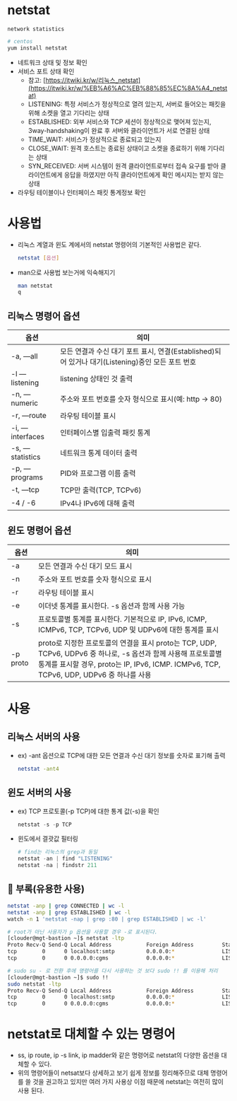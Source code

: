 # netstat

`network statistics`


```bash
# centos
yum install netstat
```

- 네트워크 상태 및 정보 확인
- 서비스 포트 상태 확인
    - 참고: [https://itwiki.kr/w/리눅스_netstat](https://itwiki.kr/w/%EB%A6%AC%EB%88%85%EC%8A%A4_netstat)
    - LISTENING: 특정 서비스가 정상적으로 열려 있는지, 서버로 들어오는 패킷을 위해 소켓을 열고 기다리는 상태
    - ESTABLISHED: 외부 서비스와 TCP 세션이 정상적으로 맺어져 있는지, 3way-handshaking이 완료 후 서버와 클라이언트가 서로 연결된 상태
    - TIME_WAIT: 서비스가 정상적으로 종료되고 있는지
    - CLOSE_WAIT: 원격 호스트는 종료된 상태이고 소켓을 종료하기 위해 기다리는 상태
    - SYN_RECEIVED: 서버 시스템이 원격 클라이언트로부터 접속 요구를 받아 클라이언트에게 응답을 하였지만 아직 클라이언트에게 확인 메시지는 받지 않는 상태
- 라우팅 테이블이나 인터페이스 패킷 통계정보 확인

# 사용법

- 리눅스 계열과 윈도 계에서의 netstat 명령어의 기본적인 사용법은 같다.
    
    ```bash
    netstat [옵션]
    ```
    

- man으로 사용법 보는거에 익숙해지기
    
    ```bash
    man netstat 
    q
    ```
    

## 리눅스 명령어 옵션

| 옵션 | 의미 |
| --- | --- |
| -a, —all | 모든 연결과 수신 대기 포트 표시, 연결(Established)되어 있거나 대기(Listening)중인 모든 포트 번호 |
| -l —listening | listening 상태인 것 출력 |
| -n, —numeric | 주소와 포트 번호를 숫자 형식으로 표시(예: http → 80) |
| -r, —route | 라우팅 테이블 표시 |
| -i, —interfaces | 인터페이스별 입출력 패킷 통계 |
| -s, —statistics | 네트워크 통계 데이터 출력 |
| -p, —programs | PID와 프로그램 이름 출력 |
| -t, —tcp | TCP만 출력(TCP, TCPv6) |
| -4 / -6 | IPv4나 IPv6에 대해 출력 |

## 윈도 명령어 옵션

| 옵션 | 의미 |
| --- | --- |
| -a | 모든 연결과 수신 대기 모드 표시 |
| -n | 주소와 포트 번호를 숫자 형식으로 표시 |
| -r | 라우팅 테이블 표시 |
| -e | 이더넷 통계를 표시한다. -s 옵션과 함께 사용 가능 |
| -s | 프로토콜별 통계를 표시한다. 기본적으로 IP, IPv6, ICMP, ICMPv6, TCP, TCPv6, UDP 및 UDPv6에 대한 통계를 표시 |
| -p proto | proto로 지정한 프로토콜의 연결을 표시 proto는 TCP, UDP, TCPv6, UDPv6 중 하나로, -s 옵션과 함께 사용해 프로토콜별 통계를 표시할 경우, proto는 IP, IPv6, ICMP. ICMPv6, TCP, TCPv6, UDP, UDPv6 중 하나를 사용 |

# 사용

## 리눅스 서버의 사용

- ex) -ant 옵션으로 TCP에 대한 모든 연결과 수신 대기 정보를 숫자로 표기해 출력
    
    ```bash
    netstat -ant4
    ```
    

## 윈도 서버의 사용

- ex) TCP 프로토콜(-p TCP)에 대한 통계 값(-s)을 확인
    
    ```powershell
    netstat -s -p TCP
    ```
    

- 윈도에서 결괏값 필터링
    
    ```powershell
    # find는 리눅스의 grep과 동일
    netstat -an | find "LISTENING"
    netstat -na | findstr 211
    ```
    

## 🍪 부록(유용한 사용)

```bash
netstat -anp | grep CONNECTED | wc -l
netstat -anp | grep ESTABLISHED | wc -l
watch -n 1 'netstat -nap | grep :80 | grep ESTABLISHED | wc -l'

# root가 아닌 사용자가 p 옵션을 사용할 경우 -로 표시된다.
[clouder@mgt-bastion ~]$ netstat -ltp
Proto Recv-Q Send-Q Local Address           Foreign Address         State       PID/Program name    
tcp        0      0 localhost:smtp          0.0.0.0:*               LISTEN      -                   
tcp        0      0 0.0.0.0:cgms            0.0.0.0:*               LISTEN      -

# sudo su - 로 전환 후에 명령어를 다시 사용하는 것 보다 sudo !! 를 이용해 처리
[clouder@mgt-bastion ~]$ sudo !!
sudo netstat -ltp
Proto Recv-Q Send-Q Local Address           Foreign Address         State       PID/Program name    
tcp        0      0 localhost:smtp          0.0.0.0:*               LISTEN      1624/master         
tcp        0      0 0.0.0.0:cgms            0.0.0.0:*               LISTEN      768/php
```

# netstat로 대체할 수 있는 명령어

- ss, ip route, ip -s link, ip madder와 같은 명령어로  netstat의 다양한 옵션을 대체할 수 있다.
- 위의 명령어들이 netsat보다 상세하고 보기 쉽게 정보를 정리해주므로 대체 명령어를 쓸 것을 권고하고 있지만 여러 가지 사용상 이점 때문에 netstat는 여전히 많이 사용 된다.
